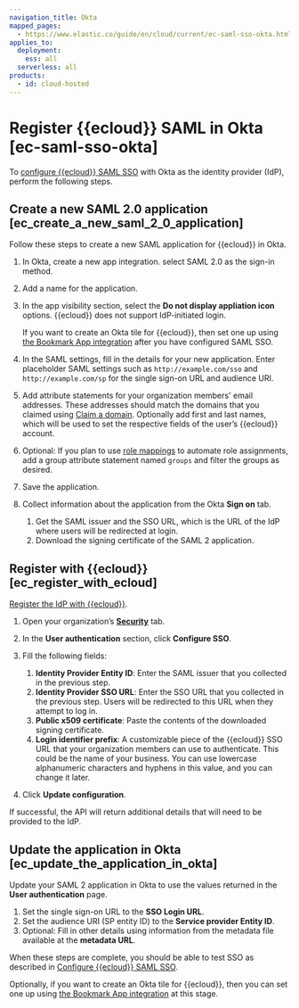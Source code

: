 ```yaml
---
navigation_title: Okta
mapped_pages:
  - https://www.elastic.co/guide/en/cloud/current/ec-saml-sso-okta.html
applies_to:
  deployment:
    ess: all
  serverless: all
products:
  - id: cloud-hosted
---
```


# Register {{ecloud}} SAML in Okta [ec-saml-sso-okta]

To [configure {{ecloud}} SAML SSO](configure-saml-authentication.md) with Okta as the identity provider (IdP), perform the following steps.


## Create a new SAML 2.0 application [ec_create_a_new_saml_2_0_application]

Follow these steps to create a new SAML application for {{ecloud}} in Okta.

1. In Okta, create a new app integration. select SAML 2.0 as the sign-in method.
2. Add a name for the application.
3. In the app visibility section, select the **Do not display appliation icon** options. {{ecloud}} does not support IdP-initiated login.

    If you want to create an Okta tile for {{ecloud}}, then set one up using [the Bookmark App integration](https://help.okta.com/en-us/content/topics/apps/apps_bookmark_app.htm) after you have configured SAML SSO.

4. In the SAML settings, fill in the details for your new application. Enter placeholder SAML settings such as `http://example.com/sso` and `http://example.com/sp` for the single sign-on URL and audience URI.
5. Add attribute statements for your organization members' email addresses. These addresses should match the domains that you claimed using [Claim a domain](configure-saml-authentication.md#ec-saml-sso-claim-domain). Optionally add first and last names, which will be used to set the respective fields of the user’s {{ecloud}} account.
6. Optional: If you plan to use [role mappings](configure-saml-authentication.md#role-mappings) to automate role assignments, add a group attribute statement named `groups` and filter the groups as desired.
7. Save the application.
8. Collect information about the application from the Okta **Sign on** tab.

    1. Get the SAML issuer and the SSO URL, which is the URL of the IdP where users will be redirected at login.
    2. Download the signing certificate of the SAML 2 application.



## Register with {{ecloud}} [ec_register_with_ecloud]

[Register the IdP with {{ecloud}}](configure-saml-authentication.md#ec-saml-sso-register-idp).

1. Open your organization’s [**Security**](https://cloud.elastic.co/account/idp) tab.
2. In the **User authentication** section, click **Configure SSO**.
3. Fill the following fields:

    1. **Identity Provider Entity ID**: Enter the SAML issuer that you collected in the previous step.
    2. **Identity Provider SSO URL**: Enter the SSO URL that you collected in the previous step. Users will be redirected to this URL when they attempt to log in.
    3. **Public x509 certificate**: Paste the contents of the downloaded signing certificate.
    4. **Login identifier prefix**: A customizable piece of the {{ecloud}} SSO URL that your organization members can use to authenticate. This could be the name of your business. You can use lowercase alphanumeric characters and hyphens in this value, and you can change it later.

4. Click **Update configuration**.

If successful, the API will return additional details that will need to be provided to the IdP.


## Update the application in Okta [ec_update_the_application_in_okta]

Update your SAML 2 application in Okta to use the values returned in the **User authentication** page.

1. Set the single sign-on URL to the **SSO Login URL**.
2. Set the audience URI (SP entity ID) to the **Service provider Entity ID**.
3. Optional: Fill in other details using information from the metadata file available at the **metadata URL**.

When these steps are complete, you should be able to test SSO as described in [Configure {{ecloud}} SAML SSO](configure-saml-authentication.md).

Optionally, if you want to create an Okta tile for {{ecloud}}, then you can set one up using [the Bookmark App integration](https://help.okta.com/en-us/content/topics/apps/apps_bookmark_app.htm) at this stage.

